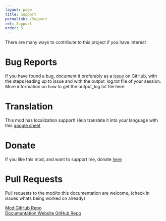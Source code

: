 ```yaml
---
layout: page
title: Support
permalink: /Support
ref: Support
order: 5
---
```


There are many ways to contribute to this project if you have interest

# Bug Reports

If you have found a bug, document it preferably as a [issue](https://github.com/Cgameworld/TrafficLightReplacer/issues) on GitHub, with the steps leading up to issue and with the output_log.txt file of your session. More information on how to get the output_log.txt file here

# Translation
This mod has localization support! Help translate it into your language with this [google sheet](https://docs.google.com/spreadsheets/d/1kWPPgooa0eKep2ELPwoYKz4qJjLCdzmWs8BDeXo5aL4/edit#gid=0)

# Donate

If you like this mod, and want to support me, donate [here](https://www.paypal.com/cgi-bin/webscr?cmd=_donations&business=JNTNBLJN9ZZZ4&currency_code=USD&source=url)


# Pull Requests

Pull requests to the mod/to this documentation are welcome, (check in issues whats being worked on already)

[Mod GitHub Repo](https://github.com/Cgameworld/TrafficLightReplacer)\
[Documentation Website GitHub Repo](https://github.com/Cgameworld/TrafficLightReplacer-Site)